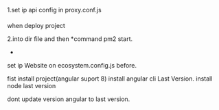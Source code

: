 1.set  ip api  config in proxy.conf.js  
####

when deploy project

2.into dir file and then *command pm2 start.



*
set ip Website on ecosystem.config.js before.


fist install project(angular suport 8)
install angular cli Last Version. 
install node last version 

dont update version angular to last version.